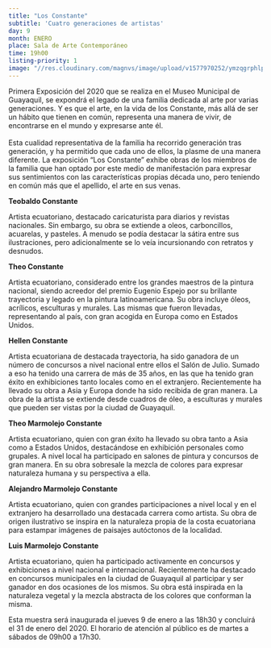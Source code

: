 ```yaml
---
title: "Los Constante"
subtitle: 'Cuatro generaciones de artistas'
day: 9
month: ENERO
place: Sala de Arte Contemporáneo
time: 19h00
listing-priority: 1
image: "//res.cloudinary.com/magnvs/image/upload/v1577970252/ymzqgrphlpa59hc57l7r.jpg"
---
```

Primera Exposición del 2020 que se realiza en el Museo Municipal de Guayaquil, se expondrá el legado de una familia dedicada al arte por varias generaciones. Y es que el  arte, en la vida de los Constante, más allá de ser un hábito que tienen en común, representa una manera de vivir, de encontrarse en el mundo y expresarse ante él.<br/><br/>Esta cualidad representativa de la familia ha recorrido generación tras generación, y ha permitido que cada uno de ellos, la plasme de una manera diferente. La exposición “Los Constante” exhibe obras de los miembros de la familia que han optado por este medio de manifestación para expresar sus sentimientos con las características propias década uno, pero teniendo en común más que el apellido, el arte en sus venas.

**Teobaldo Constante**

Artista ecuatoriano, destacado caricaturista para diarios y revistas nacionales. Sin embargo, su obra se extiende a oleos, carboncillos, acuarelas, y pasteles. A menudo se podía destacar la sátira entre sus ilustraciones, pero adicionalmente se lo veía incursionando con retratos y desnudos.

**Theo Constante**

Artista ecuatoriano, considerado entre los grandes maestros de la pintura nacional, siendo acreedor del premio Eugenio Espejo por su brillante trayectoria y legado en la pintura latinoamericana. Su obra incluye óleos, acrílicos, esculturas y murales. Las mismas que fueron llevadas, representando al país, con gran acogida en Europa como en Estados Unidos.

**Hellen Constante**

Artista ecuatoriana de destacada trayectoria, ha sido ganadora de un número de concursos a nivel nacional entre ellos el Salón de Julio. Sumado a eso ha tenido una carrera de más de 35 años, en las que ha tenido gran éxito en exhibiciones tanto locales como en el extranjero. Recientemente ha llevado su obra a Asia y Europa donde ha sido recibida de gran manera. La obra de la artista se extiende desde cuadros de óleo, a esculturas y murales que pueden ser vistas por la ciudad de Guayaquil.

**Theo Marmolejo Constante**

Artista ecuatoriano, quien con gran éxito ha llevado su obra tanto a Asia como a Estados Unidos, destacándose en exhibición personales como grupales. A nivel local ha participado en salones de pintura y concursos de gran manera. En su obra sobresale la mezcla de colores para expresar naturaleza humana y su perspectiva a ella.

**Alejandro  Marmolejo Constante**

Artista  ecuatoriano,  quien con grandes participaciones a    nivel    local    y    en    el extranjero  ha  desarrollado una destacada carrera como artista.  Su  obra  de  origen ilustrativo  se  inspira  en  la naturaleza   propia    de    la costa ecuatoriana para estampar imágenes de paisajes  autóctonos  de   la localidad.

**Luis Marmolejo  Constante**

Artista ecuatoriano, quien ha participado  activamente  en concursos  y   exhibiciones  a nivel nacional e internacional. Recientemente ha destacado en  concursos municipales en la   ciudad   de   Guayaquil   al participar  y  ser  ganador  en dos ocasiones de los mismos. Su obra  está  inspirada  en  la naturaleza     vegetal     y la mezcla    abstracta    de     los colores   que   conforman   la misma.

Esta muestra será inaugurada el jueves 9 de enero a las 18h30 y concluirá el 31 de enero del 2020. El horario de atención al público es de martes a sábados de 09h00 a 17h30.
